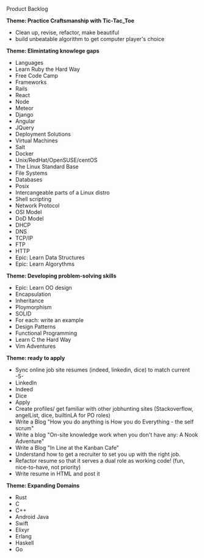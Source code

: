 Product Backlog

__Theme: Practice Craftsmanship with Tic-Tac_Toe__

 - Clean up, revise, refactor, make beautiful
 - build unbeatable algorithm to get computer player's choice

__Theme: Elimintating knowlege gaps__
- Languages
 - Learn Ruby the Hard Way
 - Free Code Camp
- Frameworks
 - Rails
 - React
 - Node
 - Meteor
 - Django
 - Angular
 - JQuery
- Deployment Solutions
 - Virtual Machines
 - Salt
 - Docker
 - Unix/RedHat/OpenSUSE/centOS
 - The Linux Standard Base
 - File Systems
 - Databases
 - Posix
 - Intercangeable parts of a Linux distro
 - Shell scripting
- Network Protocol
 - OSI Model
 - DoD Model
 - DHCP
 - DNS
 - TCP/IP
 - FTP
 - HTTP
- Epic: Learn Data Structures
- Epic: Learn Algorythms

__Theme: Developing problem-solving skills__
- Epic: Learn OO design
 - Encapsulation
 - Inheritance
 - Ploymorphism
 - SOLID
 - For each: write an example
- Design Patterns
- Functional Programming
- Learn C the Hard Way
- Vim Adventures

__Theme: ready to apply__
- Sync online job site resumes (indeed, linkedin, dice) to match current -5-
 - LinkedIn
 - Indeed
 - Dice
- Apply
- Create profiles/ get familiar with other jobhunting sites (Stackoverflow, angelList, dice, builtinLA for PO roles)
- Write a Blog "How you do anything is How you do Everything - the self scrum"
- Write a blog "On-site knowledge work when you don't have any: A Nook Adventure"
- Write a Blog "In Line at the Kanban Cafe"
- Understand how to get a recruiter to set you up with the right job.
- Refactor resume so that it serves a dual role as working code! (fun, nice-to-have, not priority)
- Write resume in HTML and post it

__Theme: Expanding Domains__
- Rust
- C
- C++
- Android Java
- Swift
- Elixyr
- Erlang
- Haskell
- Go
